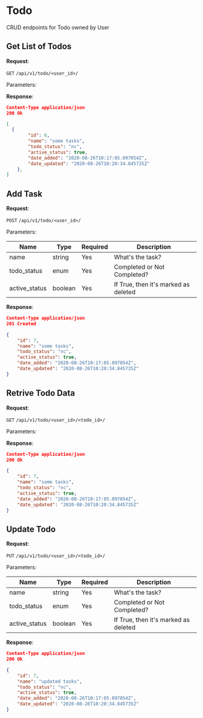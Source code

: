 # Todo
CRUD endpoints for Todo owned by User

## Get List of Todos

**Request**:

`GET` `/api/v1/todo/<user_id>/`

Parameters:

**Response**:

```json
Content-Type application/json
200 Ok

[
  {
        "id": 6,
        "name": "some tasks",
        "todo_status": "nc",
        "active_status": true,
        "date_added": "2020-08-26T10:17:05.097054Z",
        "date_updated": "2020-08-26T10:20:34.845735Z"
    },
]
```

## Add Task

**Request**:

`POST` `/api/v1/todo/<user_id>/`

Parameters:

Name         | Type   | Required | Description
-------------|--------|----------|------------
name          | string | Yes      | What's the task?
todo_status   | enum | Yes      | Completed or Not Completed?
active_status | boolean| Yes      | If True, then it's marked as deleted


**Response**:

```json
Content-Type application/json
201 Created

{
    "id": 7,
    "name": "some tasks",
    "todo_status": "nc",
    "active_status": true,
    "date_added": "2020-08-26T10:17:05.097054Z",
    "date_updated": "2020-08-26T10:20:34.845735Z"
}
```


## Retrive Todo Data

**Request**:

`GET` `/api/v1/todo/<user_id>/<todo_id>/`

Parameters:


**Response**:

```json
Content-Type application/json
200 Ok

{
    "id": 7,
    "name": "some tasks",
    "todo_status": "nc",
    "active_status": true,
    "date_added": "2020-08-26T10:17:05.097054Z",
    "date_updated": "2020-08-26T10:20:34.845735Z"
}
```


## Update Todo

**Request**:

`PUT` `/api/v1/todo/<user_id>/<todo_id>/`

Parameters:

Name          | Type   | Required | Description
--------------|--------|----------|------------
name          | string | Yes      | What's the task?
todo_status   | enum   | Yes      | Completed or Not Completed?
active_status | boolean| Yes      | If True, then it's marked as deleted


**Response**:

```json
Content-Type application/json
200 Ok

{
    "id": 7,
    "name": "updated tasks",
    "todo_status": "nc",
    "active_status": true,
    "date_added": "2020-08-26T10:17:05.097054Z",
    "date_updated": "2020-08-26T10:20:34.845735Z"
}
```